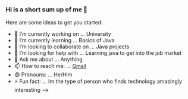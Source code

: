 ### Hi is a short sum up of me 👋

Here are some ideas to get you started:

- 🔭 I’m currently working on ... University
- 🌱 I’m currently learning ... Basics of Java
- 👯 I’m looking to collaborate on ... Java projects
- 🤔 I’m looking for help with ... Learning java to get into the job market
- 💬 Ask me about ... Anything  
- 📫 How to reach me: ... [Gmail](gentiosmani12@gmail.com)
- 😄 Pronouns: ... He/Him  
- ⚡ Fun fact: ... Im the type of person who finds technology amazingly interesting
-->
